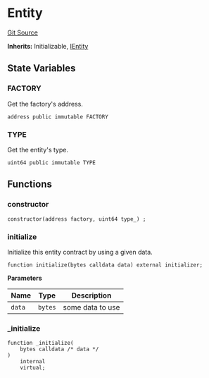 # Entity
[Git Source](https://github.com/symbioticfi/core/blob/72d444d21da2b07516bb08def1e4b57d35cf27c3/src/contracts/common/Entity.sol)

**Inherits:**
Initializable, [IEntity](/Users/andreikorokhov/symbiotic/core/docs/autogen/src/src/interfaces/common/IEntity.sol/interface.IEntity.md)


## State Variables
### FACTORY
Get the factory's address.


```solidity
address public immutable FACTORY
```


### TYPE
Get the entity's type.


```solidity
uint64 public immutable TYPE
```


## Functions
### constructor


```solidity
constructor(address factory, uint64 type_) ;
```

### initialize

Initialize this entity contract by using a given data.


```solidity
function initialize(bytes calldata data) external initializer;
```
**Parameters**

|Name|Type|Description|
|----|----|-----------|
|`data`|`bytes`|some data to use|


### _initialize


```solidity
function _initialize(
    bytes calldata /* data */
)
    internal
    virtual;
```

